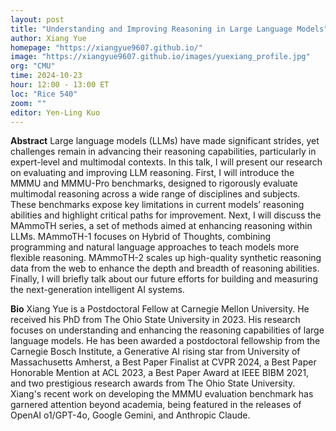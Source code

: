 ```yaml
---
layout: post
title: "Understanding and Improving Reasoning in Large Language Models"
author: Xiang Yue
homepage: "https://xiangyue9607.github.io/"
image: "https://xiangyue9607.github.io/images/yuexiang_profile.jpg"
org: "CMU"
time: 2024-10-23
hour: 12:00 - 13:00 ET
loc: "Rice 540"
zoom: ""
editor: Yen-Ling Kuo
---
```


**Abstract**
Large language models (LLMs) have made significant strides, yet challenges remain in advancing their reasoning capabilities, particularly in expert-level and multimodal contexts. In this talk, I will present our research on evaluating and improving LLM reasoning. First, I will introduce the MMMU and MMMU-Pro benchmarks, designed to rigorously evaluate multimodal reasoning across a wide range of disciplines and subjects. These benchmarks expose key limitations in current models’ reasoning abilities and highlight critical paths for improvement. Next, I will discuss the MAmmoTH series, a set of methods aimed at enhancing reasoning within LLMs. MAmmoTH-1 focuses on Hybrid of Thoughts, combining programming and natural language approaches to teach models more flexible reasoning. MAmmoTH-2 scales up high-quality synthetic reasoning data from the web to enhance the depth and breadth of reasoning abilities. Finally, I will briefly talk about our future efforts for building and measuring the next-generation intelligent AI systems.

**Bio**
Xiang Yue is a Postdoctoral Fellow at Carnegie Mellon University. He received his PhD from The Ohio State University in 2023. His research focuses on understanding and enhancing the reasoning capabilities of large language models. He has been awarded a postdoctoral fellowship from the Carnegie Bosch Institute, a Generative AI rising star from University of Massachusetts Amherst, a Best Paper Finalist at CVPR 2024, a Best Paper Honorable Mention at ACL 2023, a Best Paper Award at IEEE BIBM 2021, and two prestigious research awards from The Ohio State University. Xiang's recent work on developing the MMMU evaluation benchmark has garnered attention beyond academia, being featured in the releases of OpenAI o1/GPT-4o, Google Gemini, and Anthropic Claude.

